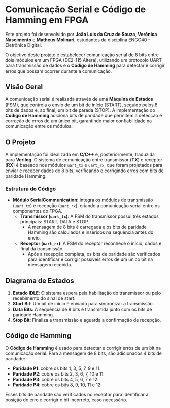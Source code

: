 # Comunicação Serial e Código de Hamming em FPGA

Este projeto foi desenvolvido por **João Luis da Cruz de Souza**, **Verônica Nascimento** e **Matheus Molinari**, estudantes da disciplina ENGC40 - Eletrônica Digital.

O objetivo deste projeto é estabelecer comunicação serial de 8 bits entre dois módulos em um FPGA (DE2-115 Altera), utilizando um protocolo UART para transmissão de dados e o **Código de Hamming** para detectar e corrigir erros que possam ocorrer durante a comunicação.

##  Visão Geral
A comunicação serial é realizada através de uma **Máquina de Estados** (FSM), que controla o envio de um bit de início (START), seguido pelos 8 bits de dados e, ao final, um bit de parada (STOP). A implementação do **Código de Hamming** adiciona bits de paridade que permitem a detecção e correção de erros de um único bit, garantindo maior confiabilidade na comunicação entre os módulos.

##  O Projeto
A implementação foi idealizada em **C/C++** e, posteriormente, traduzida para **Verilog**. O sistema de comunicação entre transmissor (**TX**) e receptor (**RX**) é baseado nos módulos `uart_tx` e `uart_rx`, que foram projetados para enviar e receber dados de 8 bits, verificando e corrigindo erros com bits de paridade Hamming.

### Estrutura do Código
- **Módulo SerialCommunication**: Integra os módulos de transmissão (`uart_tx`) e recepção (`uart_rx`), criando a comunicação serial entre os componentes do FPGA.
  - **Transmissor (`uart_tx`)**: A FSM do transmissor possui três estados principais: START, DATA e STOP.
    - A mensagem de 8 bits é carregada e os bits de paridade Hamming são calculados e inseridos na sequência antes do envio.
  - **Receptor (`uart_rx`)**: A FSM do receptor reconhece o início, dados e final da transmissão.
    - Após a recepção completa, os bits de paridade são verificados para identificar e corrigir possíveis erros de um único bit na mensagem recebida.


##  Diagrama de Estados
1. **Estado IDLE**: O sistema espera pela habilitação do transmissor ou pelo recebimento do sinal de start.
2. **Start Bit**: Um bit de início é enviado para sincronizar a transmissão.
3. **Data Bits**: A sequência de 8 bits é transmitida junto com os bits de paridade Hamming.
4. **Stop Bit**: Finaliza a transmissão e aguarda a confirmação de recepção.

## Código de Hamming
O **Código de Hamming** é usado para detectar e corrigir erros de um bit na comunicação serial. Para a mensagem de 8 bits, são adicionados 4 bits de paridade:

- **Paridade P1**: cobre os bits 1, 3, 5, 7, 9 e 11.
- **Paridade P2**: cobre os bits 2, 3, 6, 7, 10 e 11.
- **Paridade P3**: cobre os bits 4, 5, 6, 7 e 12.
- **Paridade P4**: cobre os bits 8, 9, 10, 11 e 12.

Esses bits de paridade são verificados no receptor para identificar a posição do erro e corrigir o bit incorreto, caso necessário.

